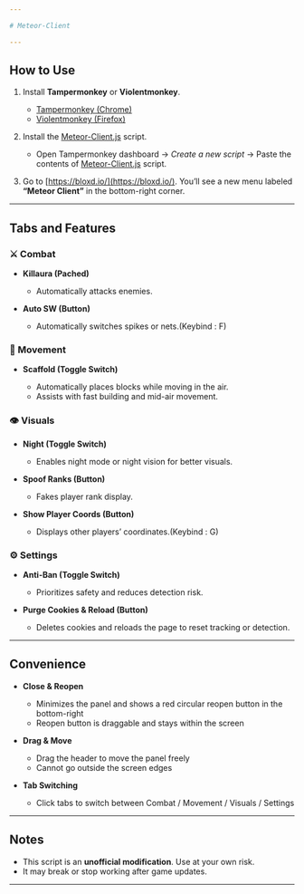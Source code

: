 ```yaml
---

# Meteor-Client

---
```


## How to Use

1. Install **Tampermonkey** or **Violentmonkey**.

   * [Tampermonkey (Chrome)](https://chrome.google.com/webstore/detail/tampermonkey/dhdgffkkebhmkfjojejmpbldmpobfkfo)
   * [Violentmonkey (Firefox)](https://addons.mozilla.org/en-US/firefox/addon/violentmonkey/)

2. Install the [Meteor-Client.js](https://github.com/a-n-o-n-y-m-o-u-s-1-7-2-9/Bloxd-Hack-Menu-latest-/raw/refs/heads/main/Meteor-Client.js) script.
   * Open Tampermonkey dashboard → *Create a new script* → Paste the contents of [Meteor-Client.js](https://github.com/a-n-o-n-y-m-o-u-s-1-7-2-9/Bloxd-Hack-Menu-latest-/raw/refs/heads/main/Meteor-Client.js) script.

3. Go to [https://bloxd.io/](https://bloxd.io/).
   You’ll see a new menu labeled **“Meteor Client”** in the bottom-right corner.

---

## Tabs and Features

### ⚔ Combat

* **Killaura (Pached)**

  * Automatically attacks enemies.
* **Auto SW (Button)**

  * Automatically switches spikes or nets.(Keybind : F)

### 🏃 Movement

* **Scaffold (Toggle Switch)**

  * Automatically places blocks while moving in the air.
  * Assists with fast building and mid-air movement.

### 👁 Visuals

* **Night (Toggle Switch)**

  * Enables night mode or night vision for better visuals.
* **Spoof Ranks (Button)**

  * Fakes player rank display.
* **Show Player Coords (Button)**

  * Displays other players’ coordinates.(Keybind : G)

### ⚙ Settings

* **Anti-Ban (Toggle Switch)**

  * Prioritizes safety and reduces detection risk.
* **Purge Cookies & Reload (Button)**

  * Deletes cookies and reloads the page to reset tracking or detection.

---

## Convenience

* **Close & Reopen**

  * Minimizes the panel and shows a red circular reopen button in the bottom-right
  * Reopen button is draggable and stays within the screen

* **Drag & Move**

  * Drag the header to move the panel freely
  * Cannot go outside the screen edges

* **Tab Switching**

  * Click tabs to switch between Combat / Movement / Visuals / Settings

---

## Notes

* This script is an **unofficial modification**. Use at your own risk.
* It may break or stop working after game updates.

---
